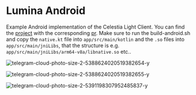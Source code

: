 # Lumina Android

Example Android implementation of the Celestia Light Client. 
You can find the [project](https://github.com/eigerco/lumina/) with the corresponding [pr](https://github.com/eigerco/lumina/pull/473). Make sure to run the build-android.sh and copy the `native.kt` file into `app/src/main/kotlin` and the `.so` files into `app/src/main/jniLibs`, that the structure is e.g. `app/src/main/jniLibs/arm64-v8a/libnative.so` etc..

![telegram-cloud-photo-size-2-5388624020519382654-y](https://github.com/user-attachments/assets/d527719c-0ebe-4bda-b28d-6db24d2849ca)

![telegram-cloud-photo-size-2-5388624020519382655-y](https://github.com/user-attachments/assets/3b178006-01d5-4e20-8d6f-e7200ece3b6f)

![telegram-cloud-photo-size-2-5391198307952485837-y](https://github.com/user-attachments/assets/362ccab1-f117-464a-812d-98e145f0746d)
